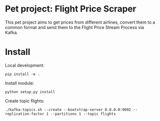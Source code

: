# Pet project: Flight Price Scraper
This pet project aims to get prices from different airlines, convert them to a common format
and send them to the Flight Price Stream Process via Kafka.


# Install

Local development:

    pip install -e .
    
Install module:

    python setup.py install

Create topic flights:

    ./kafka-topics.sh --create --bootstrap-server 0.0.0.0:9092 --replication-factor 1 --partitions 1 --topic flights
    
